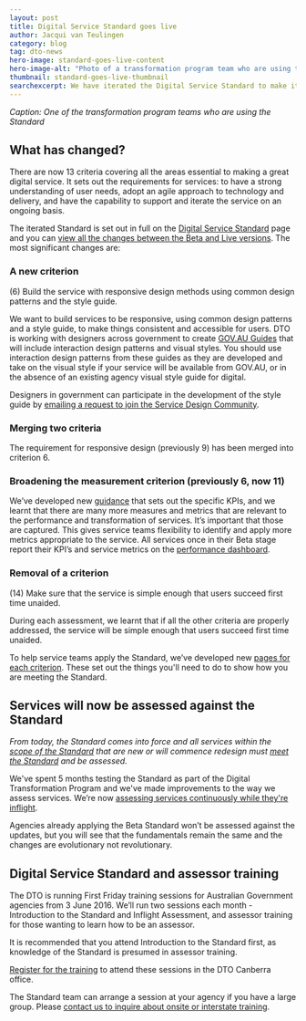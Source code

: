 ```yaml
---
layout: post
title: Digital Service Standard goes live
author: Jacqui van Teulingen
category: blog
tag: dto-news
hero-image: standard-goes-live-content
hero-image-alt: "Photo of a transformation program team who are using the Standard"
thumbnail: standard-goes-live-thumbnail
searchexcerpt: We have iterated the Digital Service Standard to make it clearer. Over the past year we've researched, validated, tested, iterated and assessed and we’re moving the Standard to its live stage. It’s what we think “good” looks like for digital services.
---
```


*Caption: One of the transformation program teams who are using the Standard*

## What has changed?
There are now 13 criteria covering all the areas essential to making a great digital service. It sets out the requirements for services: to have a strong understanding of user needs, adopt an agile approach to technology and delivery, and have the capability to support and iterate the service on an ongoing basis.

The iterated Standard is set out in full on the [Digital Service Standard](https://www.dto.gov.au/standard/) page and you can [view all the changes between the Beta and Live versions](https://www.dto.gov.au/standard/changes-to-standard/). The most significant changes are:

### A new criterion

(6) Build the service with responsive design methods using common design patterns and the style guide.

We want to build services to be responsive, using common design patterns and a style guide, to make things consistent and accessible for users. DTO is working with designers across government to create [GOV.AU Guides](https://www.dto.gov.au/standard/design-guides/gov-au-guides/) that will include interaction design patterns and visual styles. You should use interaction design patterns from these guides as they are developed and take on the visual style if your service will be available from GOV.AU, or in the absence of an existing agency visual style guide for digital.

Designers in government can participate in the development of the style guide by [emailing a request to join the Service Design Community](mailto:leisa.reichelt@digital.gov.au). 

### Merging two criteria

The requirement for responsive design (previously 9) has been merged into criterion 6.

### Broadening the measurement criterion (previously 6, now 11) 

We’ve developed new [guidance](https://www.dto.gov.au/standard/measuring-performance/) that sets out the specific KPIs, and we learnt that there are many more measures and metrics that are relevant to the performance and transformation of services. It’s important that those are captured. This gives service teams flexibility to identify and apply more metrics appropriate to the service. All services once in their Beta stage report their KPI’s and service metrics on the [performance dashboard](https://www.dto.gov.au/our-work/performance/). 

### Removal of a criterion 

(14) Make sure that the service is simple enough that users succeed first time unaided.

During each assessment, we learnt that if all the other criteria are properly addressed, the service will be simple enough that users succeed first time unaided. 

To help service teams apply the Standard, we’ve developed new [pages for each criterion](https://www.dto.gov.au/standard/). These set out the things you'll need to do to show how you are meeting the Standard. 

## Services will now be assessed against the Standard

*From today, the Standard comes into force and all services within the [scope of the Standard](https://www.dto.gov.au/standard/scope-of-standard/) that are new or will commence redesign must [meet the Standard](https://www.dto.gov.au/standard/meeting-standard/) and be assessed.*

We've spent 5 months testing the Standard as part of the Digital Transformation Program and we've made improvements to the way we assess services. We’re now [assessing services continuously while they're inflight](https://www.dto.gov.au/blog/in-flight-assessment-model/).  

Agencies already applying the Beta Standard won’t be assessed against the updates, but you will see that the fundamentals remain the same and the changes are evolutionary not revolutionary.

## Digital Service Standard and assessor training

The DTO is running First Friday training sessions for Australian Government agencies from 3 June 2016. We’ll run two sessions each month - Introduction to the Standard and Inflight Assessment, and assessor training for those wanting to learn how to be an assessor. 

It is recommended that you attend Introduction to the Standard first, as knowledge of the Standard is presumed in assessor training. 

[Register for the training](https://firstfridaytraining.eventbrite.com.au/) to attend these sessions in the DTO Canberra office.

The Standard team can arrange a session at your agency if you have a large group. Please [contact us to inquire about onsite or interstate training](mailto:standard@digital.gov.au).
